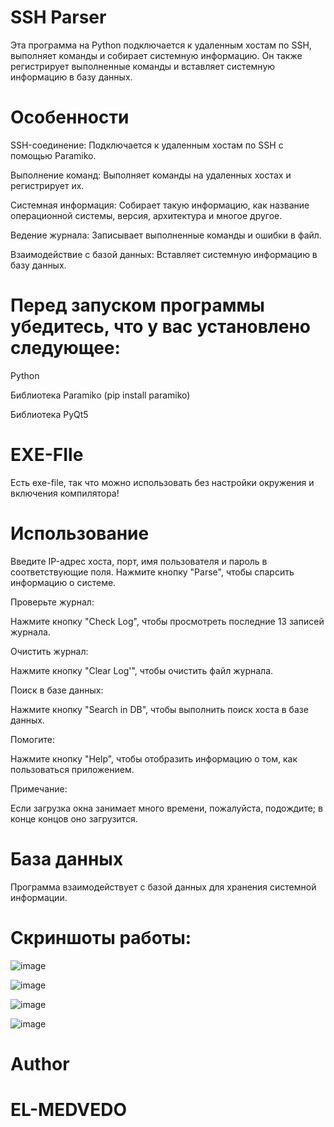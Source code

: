 # SSH Parser
Эта программа на Python подключается к удаленным хостам по SSH, выполняет команды и собирает системную информацию. Он также регистрирует выполненные команды и вставляет системную информацию в базу данных.

# Особенности

SSH-соединение: Подключается к удаленным хостам по SSH с помощью Paramiko.

Выполнение команд: Выполняет команды на удаленных хостах и регистрирует их.

Системная информация: Собирает такую информацию, как название операционной системы, версия, архитектура и многое другое.

Ведение журнала: Записывает выполненные команды и ошибки в файл.

Взаимодействие с базой данных: Вставляет системную информацию в базу данных.

# Перед запуском программы убедитесь, что у вас установлено следующее:

Python

Библиотека Paramiko (pip install paramiko)

Библиотека PyQt5

# EXE-FIle
Есть exe-file, так что можно использовать без настройки окружения и включения компилятора!



# Использование
Введите IP-адрес хоста, порт, имя пользователя и пароль в соответствующие поля.
Нажмите кнопку "Parse", чтобы спарсить информацию о системе.


Проверьте журнал:

Нажмите кнопку "Check Log", чтобы просмотреть последние 13 записей журнала.

Очистить журнал:

Нажмите кнопку "Clear Log'", чтобы очистить файл журнала.

Поиск в базе данных:

Нажмите кнопку "Search in DB", чтобы выполнить поиск хоста в базе данных.

Помогите:

Нажмите кнопку "Help", чтобы отобразить информацию о том, как пользоваться приложением.

Примечание:

Если загрузка окна занимает много времени, пожалуйста, подождите; в конце концов оно загрузится.
# База данных
Программа взаимодействует с базой данных для хранения системной информации.

# Скриншоты работы:

![image](https://github.com/EL-MEDVEDO/ssh_parser/assets/110033694/163d8c01-d50a-456e-a7c9-8d5b4ac04cd2)

![image](https://github.com/EL-MEDVEDO/ssh_parser/assets/110033694/ef3346eb-09d7-4849-b8e2-8f4b46e7ff90)

![image](https://github.com/EL-MEDVEDO/ssh_parser/assets/110033694/841254ba-b09c-4fa7-b583-fcd9e35ee967)

![image](https://github.com/EL-MEDVEDO/ssh_parser/assets/110033694/78d351cc-4a99-424a-9f71-cffcadab3c50)





# Author
# EL-MEDVEDO


